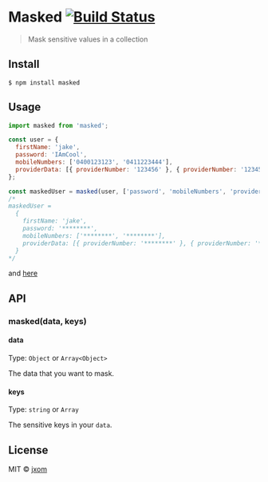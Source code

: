 # Masked [![Build Status](https://travis-ci.org/jxom/masked.svg?branch=master)](https://travis-ci.org/jxom/masked)

> Mask sensitive values in a collection


## Install

```
$ npm install masked
```


## Usage

```js
import masked from 'masked';

const user = {
  firstName: 'jake',
  password: 'IAmCool',
  mobileNumbers: ['0400123123', '0411223444'],
  providerData: [{ providerNumber: '123456' }, { providerNumber: '123456' }]
};

const maskedUser = masked(user, ['password', 'mobileNumbers', 'providerData']);
/*
maskedUser =
  {
    firstName: 'jake',
    password: '********',
    mobileNumbers: ['********', '********'],
    providerData: [{ providerNumber: '********' }, { providerNumber: '********' }]
  }
*/
```

and [here](https://github.com/jxom/masked/blob/master/test.js)


## API

### masked(data, keys)

#### data

Type: `Object` or `Array<Object>`

The data that you want to mask.

#### keys

Type: `string` or `Array`

The sensitive keys in your `data`.


## License

MIT © [jxom](http://jxom.io)

